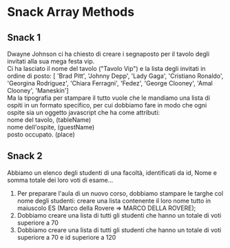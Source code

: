 # Snack Array Methods
## Snack 1
Dwayne Johnson ci ha chiesto di creare i segnaposto per il tavolo degli invitati alla sua mega festa vip. <br>
Ci ha lasciato il nome del tavolo ("Tavolo Vip") e la lista degli invitati in ordine di posto:
[ 'Brad Pitt', 'Johnny Depp', 'Lady Gaga', 'Cristiano Ronaldo', 'Georgina Rodriguez', 'Chiara Ferragni', 'Fedez', 'George Clooney', 'Amal Clooney', 'Maneskin'] <br>
Ma la tipografia per stampare il tutto vuole che le mandiamo una lista di ospiti in un formato specifico, per cui dobbiamo fare in modo che ogni ospite sia un oggetto javascript che ha come attributi: <br>
nome del tavolo, (tableName) <br>
nome dell'ospite,  (guestName) <br>
posto occupato. (place)

## Snack 2
Abbiamo un elenco degli studenti di una facoltà, identificati da id, Nome e somma totale dei loro voti di esame...
1. Per preparare l'aula di un nuovo corso, dobbiamo stampare le targhe col nome degli studenti: creare una lista contenente il loro nome tutto in maiuscolo
ES (Marco della Rovere => MARCO DELLA ROVERE);
2. Dobbiamo creare una lista di tutti gli studenti che hanno un totale di voti superiore a 70
3. Dobbiamo creare una lista di tutti gli studenti che hanno un totale di voti superiore a 70 e id superiore a 120